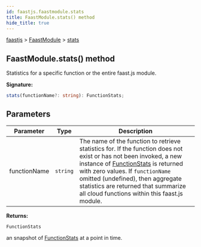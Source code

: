```yaml
---
id: faastjs.faastmodule.stats
title: FaastModule.stats() method
hide_title: true
---
```

[faastjs](./faastjs.md) &gt; [FaastModule](./faastjs.faastmodule.md) &gt; [stats](./faastjs.faastmodule.stats.md)

## FaastModule.stats() method

Statistics for a specific function or the entire faast.js module.

<b>Signature:</b>

```typescript
stats(functionName?: string): FunctionStats;
```

## Parameters

|  Parameter | Type | Description |
|  --- | --- | --- |
|  functionName | `string` | The name of the function to retrieve statistics for. If the function does not exist or has not been invoked, a new instance of [FunctionStats](./faastjs.functionstats.md) is returned with zero values. If `functionName` omitted (undefined), then aggregate statistics are returned that summarize all cloud functions within this faast.js module. |

<b>Returns:</b>

`FunctionStats`

an snapshot of [FunctionStats](./faastjs.functionstats.md) at a point in time.
